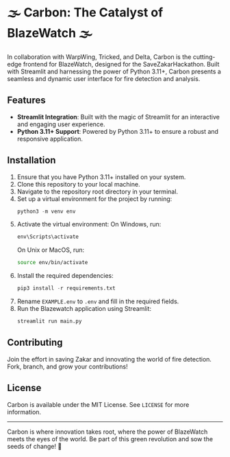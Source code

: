 # 🌫️ Carbon: The Catalyst of BlazeWatch 🌫️

In collaboration with WarpWing, Tricked, and Delta, Carbon is the cutting-edge frontend for BlazeWatch, designed for the SaveZakarHackathon. Built with Streamlit and harnessing the power of Python 3.11+, Carbon presents a seamless and dynamic user interface for fire detection and analysis.

## Features

- **Streamlit Integration**: Built with the magic of Streamlit for an interactive and engaging user experience.
- **Python 3.11+ Support**: Powered by Python 3.11+ to ensure a robust and responsive application.

## Installation

1. Ensure that you have Python 3.11+ installed on your system.
2. Clone this repository to your local machine.
3. Navigate to the repository root directory in your terminal.
4. Set up a virtual environment for the project by running:
   ```python
   python3 -m venv env
   ```
5. Activate the virtual environment:
   On Windows, run:
   ```cmd
   env\Scripts\activate
   ```
   On Unix or MacOS, run:
   ```bash
   source env/bin/activate
   ```
6. Install the required dependencies:
   ```python
   pip3 install -r requirements.txt
   ```
7. Rename `EXAMPLE.env` to `.env` and fill in the required fields.
8. Run the Blazewatch application using Streamlit:
   ```python
   streamlit run main.py
   ```

## Contributing

Join the effort in saving Zakar and innovating the world of fire detection. Fork, branch, and grow your contributions!

## License

Carbon is available under the MIT License. See `LICENSE` for more information.

---

Carbon is where innovation takes root, where the power of BlazeWatch meets the eyes of the world. Be part of this green revolution and sow the seeds of change! 🌲
